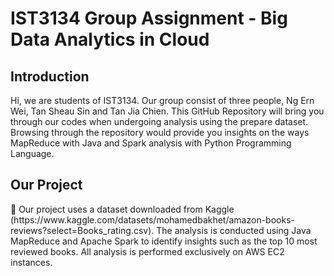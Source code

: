 <h1>IST3134 Group Assignment - Big Data Analytics in Cloud</h1>

<h2>Introduction</h2>
<p>Hi, we are students of IST3134. Our group consist of three people, Ng Ern Wei, Tan Sheau Sin and Tan Jia Chien. 
This GitHub Repository will bring you through our codes when undergoing analysis using the prepare dataset. Browsing through the repository would provide you insights on the ways MapReduce with Java and Spark analysis with Python Programming Language.</b></p>

<h2>Our Project</h2>
<p>📖 Our project uses a dataset downloaded from Kaggle (https://www.kaggle.com/datasets/mohamedbakhet/amazon-books-reviews?select=Books_rating.csv). The analysis is conducted using Java MapReduce and Apache Spark to identify insights such as the top 10 most reviewed books. 
All analysis is performed exclusively on AWS EC2 instances.</p>
